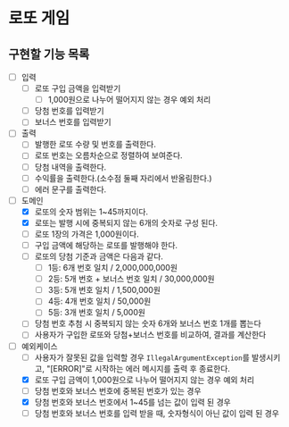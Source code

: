 # 로또 게임

## 구현할 기능 목록

- [ ] 입력
    - [ ] 로또 구입 금액을 입력받기
        - [ ] 1,000원으로 나누어 떨어지지 않는 경우 예외 처리
    - [ ] 당첨 번호를 입력받기
    - [ ] 보너스 번호를 입력받기

- [ ] 출력
    - [ ] 발행한 로또 수량 및 번호를 출력한다.
    - [ ] 로또 번호는 오름차순으로 정렬하여 보여준다.
    - [ ] 당첨 내역을 출력한다.
    - [ ] 수익률을 출력한다.(소수점 둘째 자리에서 반올림한다.)
    - [ ] 에러 문구를 출력한다.

- [ ] 도메인
    - [x] 로또의 숫자 범위는 1~45까지이다.
    - [x] 로또는 발행 시에 중복되지 않는 6개의 숫자로 구성 된다.
    - [ ] 로또 1장의 가격은 1,000원이다.
    - [ ] 구입 금액에 해당하는 로또를 발행해야 한다.
    - [ ] 로또의 당첨 기준과 금액은 다음과 같다.
        - [ ] 1등: 6개 번호 일치 / 2,000,000,000원
        - [ ] 2등: 5개 번호 + 보너스 번호 일치 / 30,000,000원
        - [ ] 3등: 5개 번호 일치 / 1,500,000원
        - [ ] 4등: 4개 번호 일치 / 50,000원
        - [ ] 5등: 3개 번호 일치 / 5,000원
    - [ ] 당첨 번호 추첨 시 중복되지 않는 숫자 6개와 보너스 번호 1개를 뽑는다
    - [ ] 사용자가 구입한 로또와 당첨+보너스 번호를 비교하여, 결과를 계산한다

- [ ] 예외케이스
    - [ ] 사용자가 잘못된 값을 입력할 경우 `IllegalArgumentException`를 발생시키고, "[ERROR]"로 시작하는 에러 메시지를 출력 후 종료한다.
    - [x] 로또 구입 금액이 1,000원으로 나누어 떨어지지 않는 경우 예외 처리
    - [ ] 당첨 번호와 보너스 번호에 중복된 번호가 있는 경우
    - [x] 당첨 번호와 보너스 번호에서 1~45를 넘는 값이 입력 된 경우
    - [ ] 당첨 번호와 보너스 번호를 입력 받을 때, 숫자형식이 아닌 값이 입력 된 경우